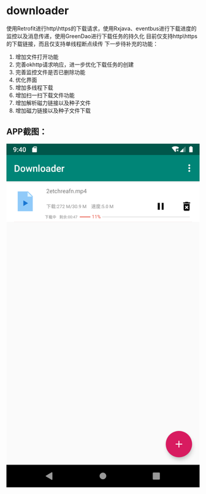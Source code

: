 # downloader

使用Retrofit进行http\https的下载请求，使用Rxjava、eventbus进行下载进度的监控以及消息传递，使用GreenDao进行下载任务的持久化
目前仅支持http\https的下载链接，而且仅支持单线程断点续传
下一步待补充的功能：
1. 增加文件打开功能
2. 完善okhttp请求响应，进一步优化下载任务的创建
3. 完善监控文件是否已删除功能
4. 优化界面
5. 增加多线程下载
6. 增加扫一扫下载文件功能
7. 增加解析磁力链接以及种子文件
8. 增加磁力链接以及种子文件下载

## APP截图：
![](https://github.com/guriytan/downloader/raw/master/Screenshot_1563183656.png?raw=true)
